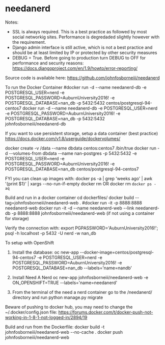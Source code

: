 # needanerd

Notes:
- SSL is always required. This is a best practice as followed by most social networkig sites.  Performance is degredaded slightly however with the requirement.
- Django admin interface is still active, which is not a best practice and should be at least limited by IP or protected by other security measures
- DEBUG = True. Before going to production turn DEBUG to OFF for performance and security reasons: https://docs.djangoproject.com/en/1.9/howto/error-reporting/

Source code is available here: https://github.com/johnfosborneiii/needanerd

To run the Docker Container
#docker run -d --name needanerd-db -e POSTGRESQL_USER=nerd -e POSTGRESQL_PASSWORD=AuburnUniversity2016! -e POSTGRESQL_DATABASE=nan_db -p 5432:5432 centos/postgresql-94-centos7
docker run -d --name needanerd-db -e POSTGRESQL_USER=nerd -e POSTGRESQL_PASSWORD=AuburnUniversity2016! -e POSTGRESQL_DATABASE=nan_db -p 5432:5432 johnfosborneiii/needanerd-db

If you want to use persistent storage, setup a data container (best practice)
https://docs.docker.com/v1.8/userguide/dockervolumes/

docker create -v /data --name dbdata centos:centos7 /bin/true
docker run -d --volumes-from dbdata --name nan-postgres -p 5432:5432  -e POSTGRESQL_USER=nerd -e POSTGRESQL_PASSWORD=AuburnUniversity2016! -e POSTGRESQL_DATABASE=nan_db  centos/postgresql-94-centos7

FYI you can clean up images with:
docker ps -a | grep 'weeks ago' | awk '{print $1}' | xargs --no-run-if-empty docker rm
OR
docker rm `docker ps -aq`

Build and run in a docker container
cd dockerfiles/
docker build --tag=johnfosborneiii/needanerd-web .
#docker run -it -p 8888:8888 needanerd-web
docker run -it -d --name needanerd-web --link needanerd-db -p 8888:8888 johnfosborneiii/needanerd-web (if not using a container for storage)

Verify the connection with:
export PGPASSWORD='AuburnUniversity2016!'; psql -h localhost -p 5432 -U nerd -w nan_db

To setup with OpenShift
1. Install the database:
oc new-app --docker-image=centos/postgresql-94-centos7 -e POSTGRESQL_USER=nerd -e POSTGRESQL_PASSWORD=AuburnUniversity2016! -e POSTGRESQL_DATABASE=nan_db --labels='name=nandb'

2. Install Need A Nerd
oc new-app johnfosborneiii/needanerd-web -e ON_OPENSHIFT=TRUE --labels='name=needanerd'

3. From the terminal of the need a nerd container go to the /needanerd/ directory and run
python manage.py migrate

Beware of pushing to docker hub, you may need to change the ~/.docker/config.json file:
https://forums.docker.com/t/docker-push-not-working-in-1-8-1-not-logged-in/2894/19

Build and run from the Dockerfile:
docker build -t johnfosborneiii/needanerd-web --no-cache .
docker push johnfosborneiii/needanerd-web


